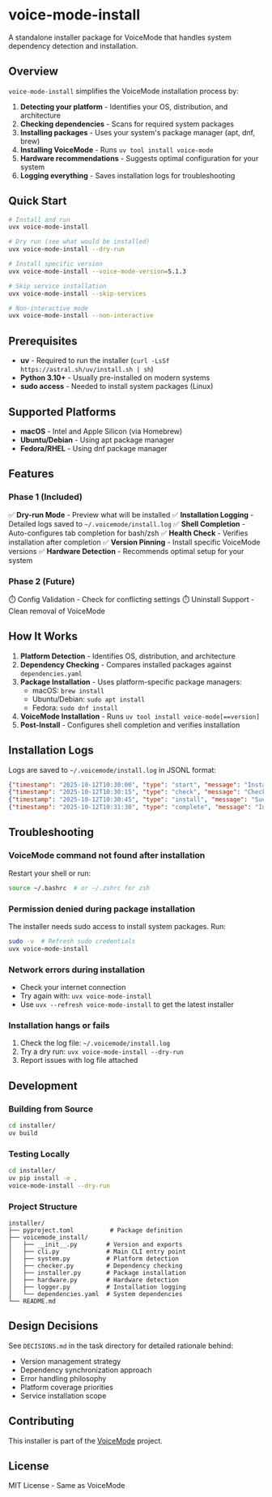 # voice-mode-install

A standalone installer package for VoiceMode that handles system dependency detection and installation.

## Overview

`voice-mode-install` simplifies the VoiceMode installation process by:

1. **Detecting your platform** - Identifies your OS, distribution, and architecture
2. **Checking dependencies** - Scans for required system packages
3. **Installing packages** - Uses your system's package manager (apt, dnf, brew)
4. **Installing VoiceMode** - Runs `uv tool install voice-mode`
5. **Hardware recommendations** - Suggests optimal configuration for your system
6. **Logging everything** - Saves installation logs for troubleshooting

## Quick Start

```bash
# Install and run
uvx voice-mode-install

# Dry run (see what would be installed)
uvx voice-mode-install --dry-run

# Install specific version
uvx voice-mode-install --voice-mode-version=5.1.3

# Skip service installation
uvx voice-mode-install --skip-services

# Non-interactive mode
uvx voice-mode-install --non-interactive
```

## Prerequisites

- **uv** - Required to run the installer (`curl -LsSf https://astral.sh/uv/install.sh | sh`)
- **Python 3.10+** - Usually pre-installed on modern systems
- **sudo access** - Needed to install system packages (Linux)

## Supported Platforms

- **macOS** - Intel and Apple Silicon (via Homebrew)
- **Ubuntu/Debian** - Using apt package manager
- **Fedora/RHEL** - Using dnf package manager

## Features

### Phase 1 (Included)

✅ **Dry-run Mode** - Preview what will be installed
✅ **Installation Logging** - Detailed logs saved to `~/.voicemode/install.log`
✅ **Shell Completion** - Auto-configures tab completion for bash/zsh
✅ **Health Check** - Verifies installation after completion
✅ **Version Pinning** - Install specific VoiceMode versions
✅ **Hardware Detection** - Recommends optimal setup for your system

### Phase 2 (Future)

⏱️ Config Validation - Check for conflicting settings
⏱️ Uninstall Support - Clean removal of VoiceMode

## How It Works

1. **Platform Detection** - Identifies OS, distribution, and architecture
2. **Dependency Checking** - Compares installed packages against `dependencies.yaml`
3. **Package Installation** - Uses platform-specific package managers:
   - macOS: `brew install`
   - Ubuntu/Debian: `sudo apt install`
   - Fedora: `sudo dnf install`
4. **VoiceMode Installation** - Runs `uv tool install voice-mode[==version]`
5. **Post-Install** - Configures shell completion and verifies installation

## Installation Logs

Logs are saved to `~/.voicemode/install.log` in JSONL format:

```json
{"timestamp": "2025-10-12T10:30:00", "type": "start", "message": "Installation started"}
{"timestamp": "2025-10-12T10:30:15", "type": "check", "message": "Checked core dependencies"}
{"timestamp": "2025-10-12T10:30:45", "type": "install", "message": "Successfully installed system packages"}
{"timestamp": "2025-10-12T10:31:30", "type": "complete", "message": "Installation completed"}
```

## Troubleshooting

### VoiceMode command not found after installation

Restart your shell or run:
```bash
source ~/.bashrc  # or ~/.zshrc for zsh
```

### Permission denied during package installation

The installer needs sudo access to install system packages. Run:
```bash
sudo -v  # Refresh sudo credentials
uvx voice-mode-install
```

### Network errors during installation

- Check your internet connection
- Try again with: `uvx voice-mode-install`
- Use `uvx --refresh voice-mode-install` to get the latest installer

### Installation hangs or fails

1. Check the log file: `~/.voicemode/install.log`
2. Try a dry run: `uvx voice-mode-install --dry-run`
3. Report issues with log file attached

## Development

### Building from Source

```bash
cd installer/
uv build
```

### Testing Locally

```bash
cd installer/
uv pip install -e .
voice-mode-install --dry-run
```

### Project Structure

```
installer/
├── pyproject.toml          # Package definition
├── voicemode_install/
│   ├── __init__.py        # Version and exports
│   ├── cli.py             # Main CLI entry point
│   ├── system.py          # Platform detection
│   ├── checker.py         # Dependency checking
│   ├── installer.py       # Package installation
│   ├── hardware.py        # Hardware detection
│   ├── logger.py          # Installation logging
│   └── dependencies.yaml  # System dependencies
└── README.md
```

## Design Decisions

See `DECISIONS.md` in the task directory for detailed rationale behind:
- Version management strategy
- Dependency synchronization approach
- Error handling philosophy
- Platform coverage priorities
- Service installation scope

## Contributing

This installer is part of the [VoiceMode](https://github.com/mbailey/voicemode) project.

## License

MIT License - Same as VoiceMode
